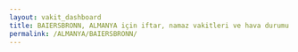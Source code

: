 ```yaml
---
layout: vakit_dashboard
title: BAIERSBRONN, ALMANYA için iftar, namaz vakitleri ve hava durumu - ilçe/eyalet seç
permalink: /ALMANYA/BAIERSBRONN/
---
```


<script type="text/javascript">
  var GLOBAL_COUNTRY = 'ALMANYA';
  var GLOBAL_CITY = 'BAIERSBRONN';
  var GLOBAL_STATE = '';
  var lat = 72;
  var lon = 21;
</script>
